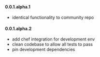 #### 0.0.1.alpha.1

* identical functionality to community repo

#### 0.0.1.alpha.2

* add chef integration for development env
* clean codebase to allow all tests to pass
* pin development dependencies
